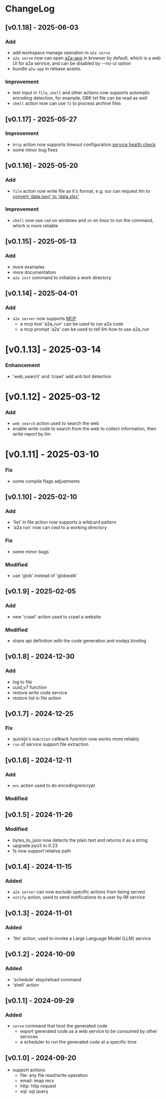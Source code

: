 # ChangeLog

## [v0.1.18] - 2025-06-03

### Add
- add workspace manage operation in `a2a serve` 
- `a2a serve` now can open [a2a-app](https://github.com/kanhq/a2a-app) in browser by default, which is a web UI for a2a service, and can be disabled by --no-ui option
- bundle `a2a-app` in release assets.

### Improvement

- text input in `file`, `shell` and other actions now supports automatic encoding detection, for example, GBK txt file can be read as well
- `shell` action now can use `7z` to process archive files


## [v0.1.17] - 2025-05-27

### Improvement

- `http` action now supports timeout configuration.[service health check](examples/cases/case12/case12.vertex-ai.gemini-2.5-flash-preview-05-20.js)
- some minor bug fixes

## [v0.1.16] - 2025-05-20

### Add

- `file` action now write file as it's format, e.g. our can request llm to [convert 'data.json' to 'data.xlsx'](examples/cases/case11/case11.qwen.qwen-plus-latest.js)

### Improvement

- `shell` now use `cmd` on windows and `sh` on linux to run the command, which is more reliable

## [v0.1.15] - 2025-05-13

### Add

- more examples 
- more documentation
- `a2a init` command to initialize a work directory

## [v0.1.14] - 2025-04-01

### Add

- `a2a server` now supports [MCP](https://modelcontextprotocol.io/introduction)
  - a mcp tool 'a2a_run' can be used to run a2a code
  - a mcp prompt 'a2a' can be used to tell llm how to use a2a_run


# [v0.1.13] - 2025-03-14

### Enhancement

- 'web_search' and 'crawl' add anti bot detection

# [v0.1.12] - 2025-03-12

### Add

- `web_search` action used to search the web
- enable write code to search from the web to collect information, then write report by llm

# [v0.1.11] - 2025-03-10

### Fix

- some compile flags adjustments

## [v0.1.10] - 2025-02-10

### Add

- 'list' in file action now supports a wildcard pattern
- 'a2a run' now can cwd to a working directory

### Fix

- some minor bugs

### Modified

- use 'glob' instead of 'globwalk'

## [v0.1.9] - 2025-02-05

### Add

- new 'crawl' action used to crawl a website

### Modified

- share api definition with the code generation and nodejs binding

## [v0.1.8] - 2024-12-30

### Add

- log to file
- uuid_v7 function
- restore write code service
- restore list in file action

## [v0.1.7] - 2024-12-25

### Fix

- quickjs's `doAction` callback function now works more reliably
- `run` of service support file extraction

## [v0.1.6] - 2024-12-11

### Add

- `enc` action used to do encoding/encrypt

### Modified

## [v0.1.5] - 2024-11-26

### Modified

- bytes_to_json now detects the plain text and returns it as a string
- upgrade pyo3 to 0.23
- fs now support relative path

## [v0.1.4] - 2024-11-15

### Added

- `a2a server` can now exclude specific actions from being served
- `notify` action, used to send notifications to a user by IM service

## [v0.1.3] - 2024-11-01

### Added

- 'llm' action, used to invoke a Large Language Model (LLM) service

## [v0.1.2] - 2024-10-09

### Added

- 'schedule' stop/reload command
- 'shell' action

## [v0.1.1] - 2024-09-29

### Added

- `serve` command that host the generated code
  - export generated code as a web service to be consumed by other services
  - a scheduler to run the generated code at a specific time

## [v0.1.0] - 2024-09-20

- support actions
  - file: any file read/write operation
  - email: imap recv
  - http: http request
  - sql: sql query
